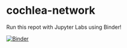 # cochlea-network

Run this repot with Jupyter Labs using Binder!

[![Binder](https://mybinder.org/badge_logo.svg)](https://mybinder.org/v2/gh/thompsonmj/cochlea-network?urlpath=binder/master?filepath=cochlea_network.ipynb)
